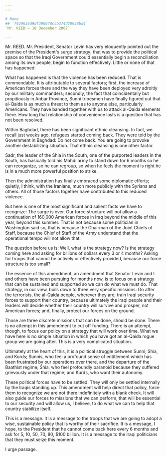 ```yaml
---
---

# None
## `7429634d9df390070ccb374d30938bd4`
`Mr. REED — 18 December 2007`

---
```



Mr. REED. Mr. President, Senator Levin has very eloquently pointed 
out the premise of the President's surge strategy; that was to provide 
the political space so that the Iraqi Government could essentially 
begin a reconciliation among its own people, begin to function 
effectively. Little or none of that has happened.

What has happened is that the violence has been reduced. That is 
commendable. It is attributable to several factors; first, the increase 
of American forces there and the way they have been deployed very 
adroitly by our military commanders; secondly, the fact that 
coincidentally but propitiously in Anbar Province, Sunni tribesmen have 
finally figured out that al-Qaida is as much a threat to them as to 
anyone else, particularly Americans. They have banded together with us 
to attack al-Qaida elements there. How long that relationship of 
convenience lasts is a question that has not been resolved.

Within Baghdad, there has been significant ethnic cleansing. In fact, 
we recall just weeks ago, refugees started coming back. They were told 
by the Government in Baghdad: Do not come back. You are going to 
provoke another destabilizing situation. That ethnic cleansing is one 
other factor.

Sadr, the leader of the Shia in the South, one of the purported 
leaders in the South, has basically told his Mahdi army to stand down 
for 6 months so he can reorganize, so he can regroup, so when he feels 
the moment is right he is in a much more powerful position to strike.

Then the administration has finally embraced some diplomatic efforts; 
quietly, I think, with the Iranians, much more publicly with the 
Syrians and others. All of those factors together have contributed to 
this reduced violence.

But here is one of the most significant and salient facts we have to 
recognize: The surge is over. Our force structure will not allow a 
continuation of 160,000 American forces in Iraq beyond the middle of 
this year, beyond this summer. That is not because some politician in 
Washington said so, that is because the Chairman of the Joint Chiefs of 
Staff, because the Chief of Staff of the Army understand that the 
operational tempo will not allow that.

The question before us is: Well, what is the strategy now? Is the 
strategy coming here and asking for billions of dollars every 3 or 4 
months? Asking for troops that cannot be actively or effectively 
provided, because our force structure is too small?

The essence of this amendment, an amendment that Senator Levin and I 
and others have been pursuing for months now, is to focus on a strategy 
that can be sustained and supported so we can do what we must do. That 
strategy, in our view, boils down to three very specific missions: Go 
after the terrorists, the al-Qaida people, wherever they are; train 
Iraqi security forces to support their country, because ultimately the 
Iraqi people and their leaders will decide whether their country will 
survive and prosper, not American forces; and, finally, protect our 
forces on the ground.

Those are three discrete missions that can be done, should be done. 
There is no attempt in this amendment to cut off funding. There is an 
attempt, though, to focus our policy on a strategy that will work over 
time. What we have here is no simple situation in which you have got an 
al-Qaida rogue group we are going after. This is a very complicated 
situation.

Ultimately at the heart of this, it is a political struggle between 
Sunni, Shia, and Kurds; Sunnis, who feel a profound sense of 
entitlement which has been frustrated by our operations over there, and 
the departure of the Baathist regime; Shia, who feel profoundly 
paranoid because they suffered grievously under that regime; and Kurds, 
who want their autonomy.

These political forces have to be settled. They will only be settled 
internally by the Iraqis standing up. This amendment will help direct 
that policy, force them to recognize we are not there indefinitely with 
a blank check. It will also guide our forces to missions that we can 
perform, that will be essential to our security and will allow us, I 
believe, to do what we can to help that country stabilize itself.

This is a message. It is a message to the troops that we are going to 
adopt a wise, sustainable policy that is worthy of their sacrifice. It 
is a message, I hope, to the President that he cannot come back here 
every 6 months and ask for 5, 10, 50, 70, 80, $100 billion. It is a 
message to the Iraqi politicians that they must seize this moment.

I urge passage.
